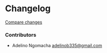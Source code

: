 # Changelog

[Compare changes](https://github.com/stacksjs/bumpx/compare/v0.1.23...v0.1.24)

### Contributors

- Adelino Ngomacha <adelinob335@gmail.com>
